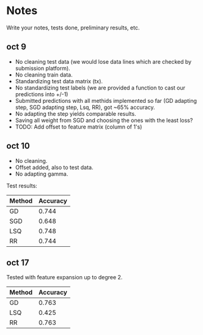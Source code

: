 # Notes
Write your notes, tests done, preliminary results, etc.

## oct 9

+ No cleaning test data (we would lose data lines which are checked by submission platform).
+ No cleaning train data.
+ Standardizing test data matrix (tx).
+ No standardizing test labels (we are provided a function to cast our predictions into +/-1)
+ Submitted predictions with all methids implemented so far (GD adapting step, SGD adapting step, Lsq, RR), got ~65% accuracy.
+ No adapting the step yields comparable results.
+ Saving all weight from SGD and choosing the ones with the least loss?
+ TODO: Add offset to feature matrix (column of 1's)

## oct 10

+ No cleaning.
+ Offset added, also to test data.
+ No adapting gamma.

Test results:


| Method | Accuracy |
|--------|----------|
| GD     | 0.744    |
| SGD    | 0.648    |
| LSQ    | 0.748    |
| RR     | 0.744    |

## oct 17

Tested with feature expansion up to degree 2.

| Method | Accuracy |
|--------|----------|
| GD     | 0.763    |
| LSQ    | 0.425    |
| RR     | 0.763    |

